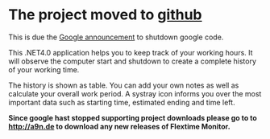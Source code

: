 # The project moved to [github](https://github.com/DEVA9N/FlexTimeMonitor) #
This is due the [Google announcement](http://google-opensource.blogspot.de/2015/03/farewell-to-google-code.html) to shutdown google code.






This .NET4.0 application helps you to keep track of your working hours. It will observe the computer start and shutdown to create a complete history of your working time.

The history is shown as table. You can add your own notes as well as calculate your overall work period. A systray icon informs you over the most important data such as starting time, estimated ending and time left.

**Since google hast stopped supporting project downloads please go to to http://a9n.de to download any new releases of Flextime Monitor.**